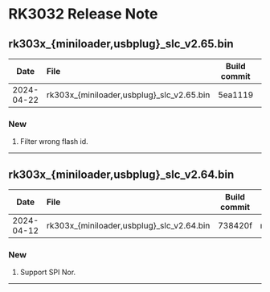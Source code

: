 # RK3032 Release Note

## rk303x_{miniloader,usbplug}_slc_v2.65.bin

| Date       | File                                   | Build commit  | Severity |
| ---------- | :------------------------------------- | ------- | -------- |
| 2024-04-22 | rk303x_{miniloader,usbplug}_slc_v2.65.bin | 5ea1119 | moderate |

### New

1. Filter wrong flash id.

------

## rk303x_{miniloader,usbplug}_slc_v2.64.bin

| Date       | File                                   | Build commit  | Severity |
| ---------- | :------------------------------------- | ------- | -------- |
| 2024-04-12 | rk303x_{miniloader,usbplug}_slc_v2.64.bin | 738420f | moderate |

### New

1. Support SPI Nor.

------


